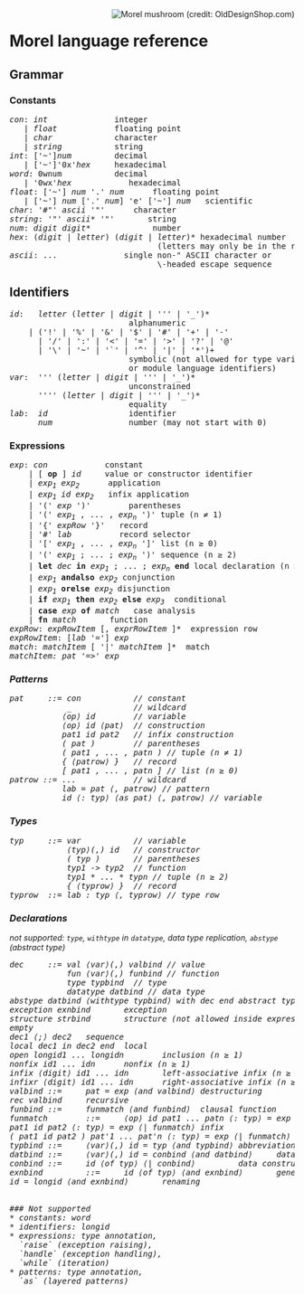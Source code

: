 <!--
{% comment %}
Licensed to Julian Hyde under one or more contributor license
agreements.  See the NOTICE file distributed with this work
for additional information regarding copyright ownership.
Julian Hyde licenses this file to you under the Apache
License, Version 2.0 (the "License"); you may not use this
file except in compliance with the License.  You may obtain a
copy of the License at

http://www.apache.org/licenses/LICENSE-2.0

Unless required by applicable law or agreed to in writing,
software distributed under the License is distributed on an
"AS IS" BASIS, WITHOUT WARRANTIES OR CONDITIONS OF ANY KIND,
either express or implied.  See the License for the specific
language governing permissions and limitations under the
License.
{% endcomment %}
-->
<img align="right" alt="Morel mushroom (credit: OldDesignShop.com)" src="etc/morel.jpg">

# Morel language reference

## Grammar

### Constants

<pre>
<i>con</i>: <i>int</i>              integer
   | <i>float</i>            floating point
   | <i>char</i>             character
   | <i>string</i>           string
<i>int</i>: ['~']<i>num</i>         decimal
   | ['~']'0x'<i>hex</i>     hexadecimal
<i>word</i>: 0wnum           decimal
   | '0wx'<i>hex</i>            hexadecimal
<i>float</i>: ['~'] <i>num</i> '.' <i>num</i>      floating point
   | ['~'] <i>num</i> ['.' <i>num</i>] 'e' ['~'] <i>num</i>   scientific
<i>char</i>: '#"' <i>ascii</i> '"'      character
<i>string</i>: '"' <i>ascii</i>* '"'       string
<i>num</i>: <i>digit</i> <i>digit</i>*             number
<i>hex</i>: (<i>digit</i> | <i>letter</i>) (<i>digit</i> | <i>letter</i>)* hexadecimal number
                               (letters may only be in the range A-F)
<i>ascii</i>: ...              single non-" ASCII character or
                               \-headed escape sequence
</pre>

## Identifiers

<pre>
<i>id</i>:   <i>letter</i> (<i>letter</i> | <i>digit</i> | ''' | '_')*
                         alphanumeric
    | ('!' | '%' | '&' | '$' | '#' | '+' | '-'
      | '/' | ':' | '<' | '=' | '>' | '?' | '@'
      | '\' | '~' | '`' | '^' | '|' | '*')+
                         symbolic (not allowed for type variables
                         or module language identifiers)
<i>var</i>:  ''' (<i>letter</i> | <i>digit</i> | ''' | '_')*
                         unconstrained
      '''' (<i>letter</i> | <i>digit</i> | ''' | '_'⟩*
                         equality
<i>lab</i>:  <i>id</i>                 identifier
      <i>num</i>                number (may not start with 0)
</pre>

### Expressions

<pre>
<i>exp</i>: <i>con</i>            constant
    | [ <b>op</b> ] <i>id</i>     value or constructor identifier
    | <i>exp<sub>1</sub></i> <i>exp<sub>2</sub></i>      application
    | <i>exp<sub>1</sub></i> <i>id</i> <i>exp<sub>2</sub></i>   infix application
    | '(' <i>exp</i> ')'        parentheses
    | '(' <i>exp<sub>1</sub></i> , ... , <i>exp<sub>n</sub></i> ')' tuple (n &ne; 1)
    | '{' <i>expRow</i> '}'   record
    | '#' <i>lab</i>          record selector
    | '[' <i>exp<sub>1</sub></i> , ... , <i>exp<sub>n</sub></i> ']' list (n &ge; 0)
    | '(' <i>exp<sub>1</sub></i> ; ... ; <i>exp<sub>n</sub></i> ')' sequence (n &ge; 2)
    | <b>let</b> <i>dec</i> <b>in</b> <i>exp<sub>1</sub></i> ; ... ; <i>exp<sub>n</sub></i> <b>end</b> local declaration (n ≥ 1)
    | <i>exp<sub>1</sub></i> <b>andalso</b> <i>exp<sub>2</sub></i> conjunction
    | <i>exp<sub>1</sub></i> <b>orelse</b> <i>exp<sub>2</sub></i> disjunction
    | <b>if</b> <i>exp<sub>1</sub></i> <b>then</b> <i>exp<sub>2</sub></i> <b>else</b> <i>exp<sub>3</sub></i>  conditional
    | <b>case</b> <i>exp</i> <b>of</b> <i>match</i>   case analysis
    | <b>fn</b> <i>match</i>       function
<i>expRow</i>: <i>expRowItem</i> [, <i>exprRowItem</i> ]*  expression row
<i>expRowItem</i>: [<i>lab</i> '='] <i>exp</i>
<i>match</i>: <i>matchItem</i> [ '|' <i>matchItem</i> ]*  match
<i>matchItem<i>: <i>pat</i> '=>' <i>exp</i>
</pre>

### Patterns

<pre>
pat     ::= con           // constant
            _             // wildcard
           ⟨op⟩ id        // variable
           ⟨op⟩ id ⟨pat⟩  // construction
           pat1 id pat2   // infix construction
           ( pat )        // parentheses
           ( pat1 , ... , patn ) // tuple (n ≠ 1)
           { ⟨patrow⟩ }   // record
           [ pat1 , ... , patn ] // list (n ≥ 0)
patrow ::= ...            // wildcard
           lab = pat ⟨, patrow⟩ // pattern
           id ⟨: typ⟩ ⟨as pat⟩ ⟨, patrow⟩ // variable
</pre>

### Types

<pre>
typ     ::= var           // variable
            ⟨typ⟩(,) id   // constructor
            ( typ )       // parentheses
            typ1 -> typ2  // function
            typ1 * ... * typn // tuple (n ≥ 2)
            { ⟨typrow⟩ }  // record
typrow  ::= lab : typ ⟨, typrow⟩ // type row
</pre>

### Declarations

not supported: `type`, `withtype` in `datatype`, data type replication, `abstype` (abstract type)

<pre>
dec     ::= val ⟨var⟩(,) valbind // value
            fun ⟨var⟩(,) funbind // function
            type typbind  // type
            datatype datbind // data type
abstype datbind ⟨withtype typbind⟩ with dec end abstract type
exception exnbind       exception
structure strbind       structure (not allowed inside expressions)
empty
dec1 ⟨;⟩ dec2   sequence
local dec1 in dec2 end  local
open longid1 ... longidn        inclusion (n ≥ 1)
nonfix id1 ... idn      nonfix (n ≥ 1)
infix ⟨digit⟩ id1 ... idn       left-associative infix (n ≥ 1)
infixr ⟨digit⟩ id1 ... idn      right-associative infix (n ≥ 1)
valbind ::=     pat = exp ⟨and valbind⟩ destructuring
rec valbind     recursive
funbind ::=     funmatch ⟨and funbind⟩  clausal function
funmatch        ::=     ⟨op⟩ id pat1 ... patn ⟨: typ⟩ = exp ⟨| funmatch⟩        nonfix (n ≥ 1)
pat1 id pat2 ⟨: typ⟩ = exp ⟨| funmatch⟩ infix
( pat1 id pat2 ) pat'1 ... pat'n ⟨: typ⟩ = exp ⟨| funmatch⟩     infix (n ≥ 0)
typbind ::=     ⟨var⟩(,) id = typ ⟨and typbind⟩ abbreviation
datbind ::=     ⟨var⟩(,) id = conbind ⟨and datbind⟩     data type
conbind ::=     id ⟨of typ⟩ ⟨| conbind⟩         data constructor
exnbind         ::=     id ⟨of typ⟩ ⟨and exnbind⟩       generative
id = longid ⟨and exnbind⟩       renaming


### Not supported
* constants: word
* identifiers: longid
* expressions: type annotation,
  `raise` (exception raising),
  `handle` (exception handling),
  `while` (iteration)
* patterns: type annotation,
  `as` (layered patterns)

